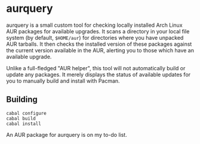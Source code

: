 aurquery
========

aurquery is a small custom tool for checking locally installed Arch Linux AUR packages for available upgrades. It scans a directory in your local file system (by default, `$HOME/aur`) for directories where you have unpacked AUR tarballs. It then checks the installed version of these packages against the current version available in the AUR, alerting you to those which have an available upgrade.

Unlike a full-fledged "AUR helper", this tool will not automatically build or update any packages. It merely displays the status of available updates for you to manually build and install with Pacman.

Building
--------

    cabal configure
    cabal build
    cabal install

An AUR package for aurquery is on my to-do list.
